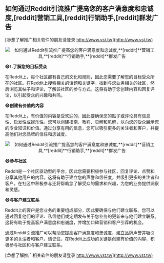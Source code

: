 ## **如何通过Reddit引流推广提高您的客户满意度和忠诚度,**[reddit]**营销工具,**[reddit]**行销助手,**[reddit]**群发广告**

[😍想了解推广相关软件的朋友请登录 http://www.vst.tw](http://www.vst.tw)

 <center><img src="https://vst.tw/MP4/tuiguang/png/2.png" alt="如何通过Reddit引流推广提高您的客户满意度和忠诚度,**[reddit]**营销工具,**[reddit]**行销助手,**[reddit]**群发广告"></center>

**😄1.了解您的目标受众**

在Reddit上，每个社区都有自己的文化和规则，因此您需要了解您的目标受众所在的社区。在Reddit上搜索相关的话题和关键字，找到与您业务相关的社区，然后浏览其帖子和评论，了解该社区的参与方式。这将有助于您创建内容和回复评论，以引起受众的兴趣和共鸣。

**😄创建有价值的内容**

在Reddit上，有价值的内容是受欢迎的，因此要确保您的贴子或评论具有信息性、启发性或娱乐性。您可以创建指南、教程、见解和见解，以向您的受众展示您的专业知识和价值。通过分享有用的信息，您可以吸引更多的关注者和客户，并提高他们对您品牌的信任和忠诚度。

 <center><img src="https://vst.tw/MP4/tuiguang/png/5.png" alt="如何通过Reddit引流推广提高您的客户满意度和忠诚度,**[reddit]**营销工具,**[reddit]**行销助手,**[reddit]**群发广告"></center>

**😄参与社区**

Reddit是一个社区驱动型的平台，因此您需要积极参与社区，回复评论、点赞和分享其他用户的内容。这将有助于建立您的声誉和信任度，并吸引更多的关注者和客户。在社区中积极参与还将帮助您了解受众的需求和兴趣，为您的业务提供洞察和灵感。

**😄与客户建立联系**

Reddit上的客户是您业务的重要组成部分，因此要确保与他们建立联系。您可以通过回复他们的评论、私信他们或定期发布关于您业务的更新来与他们建立联系。这将有助于提高客户满意度和忠诚度，并增加口碑营销和客户引荐的机会。

通过Reddit引流推广可以帮助您提高客户满意度和忠诚度，建立品牌声誉并吸引更多的关注者和客户。请记住，在Reddit上成功的关键是创建有价值的内容、积极参与社区和与客户建立联系。

[😍想了解推广相关软件的朋友请登录 http://www.vst.tw](http://www.vst.tw)



